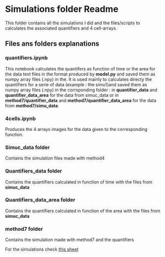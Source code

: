 # Simulations folder Readme

This folder contains all the simulations I did and the files/scripts to calculates the associated quantifiers and 4 cell-arrays.

## Files ans folders explanations

### quantifiers.ipynb

This notebook calculates the quantifers as function of time or the area for the data text files in the format produced by **model.py** and saved them as numpy array files (.npy) in the. It is used mainly to calculates directy the quantifiers for a serie of data (example : the simu1)and saved them as numpy array files (.npy) in the corrsponding folder : in **quantifier_data** and **quantifier_data_area** for the data from simuc_data or in **method7/quantifier_data** and **method7/quantifier_data_area** for the data from **method7/simu_data**.

### 4cells.ipynb

Produces the 4 arrays images for the data  given to the corresponding function.

### Simuc_data folder

Contains the simulation files made with method4

### Quantifiers_data folder

Contains the quantifiers calculated in function of time with the files from **simuc_data**

### Quantifiers_data_area folder

Contains the quantifiers calculated in function of the area with the files from **simuc_data**

### method7 folder

Contains the simulation made with method7 and the quantifiers

For the simulations check [this sheet](https://docs.google.com/spreadsheets/d/1uAUMcMqwhV0PLzKSrlt9hVk2t99TNwWRTTTWq0dSBC0/edit#gid=559599640)
